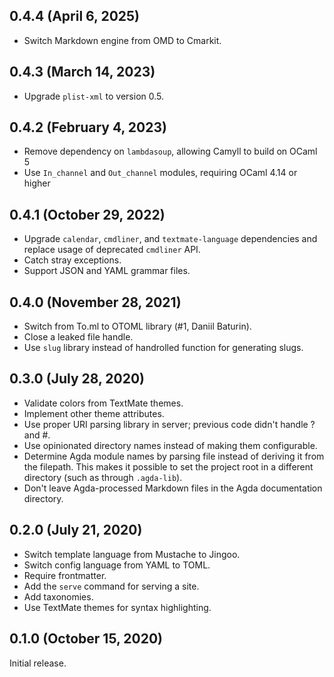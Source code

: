 ## 0.4.4 (April 6, 2025)

- Switch Markdown engine from OMD to Cmarkit.

## 0.4.3 (March 14, 2023)

- Upgrade `plist-xml` to version 0.5.

## 0.4.2 (February 4, 2023)

- Remove dependency on `lambdasoup`, allowing Camyll to build on OCaml 5
- Use `In_channel` and `Out_channel` modules, requiring OCaml 4.14 or higher

## 0.4.1 (October 29, 2022)

- Upgrade `calendar`, `cmdliner`, and `textmate-language` dependencies and
  replace usage of deprecated `cmdliner` API.
- Catch stray exceptions.
- Support JSON and YAML grammar files.

## 0.4.0 (November 28, 2021)

- Switch from To.ml to OTOML library (#1, Daniil Baturin).
- Close a leaked file handle.
- Use `slug` library instead of handrolled function for generating slugs.

## 0.3.0 (July 28, 2020)

- Validate colors from TextMate themes.
- Implement other theme attributes.
- Use proper URI parsing library in server; previous code didn't handle ? and
  #.
- Use opinionated directory names instead of making them configurable.
- Determine Agda module names by parsing file instead of deriving it from the
  filepath. This makes it possible to set the project root in a different
  directory (such as through `.agda-lib`).
- Don't leave Agda-processed Markdown files in the Agda documentation directory.

## 0.2.0 (July 21, 2020)

- Switch template language from Mustache to Jingoo.
- Switch config language from YAML to TOML.
- Require frontmatter.
- Add the `serve` command for serving a site.
- Add taxonomies.
- Use TextMate themes for syntax highlighting.

## 0.1.0 (October 15, 2020)

Initial release.
